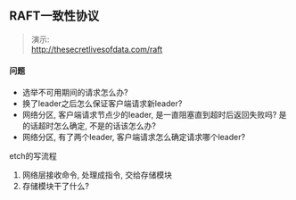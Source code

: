 
## RAFT一致性协议

> 演示:<br/>
> http://thesecretlivesofdata.com/raft
 
 
#### 问题
- 选举不可用期间的请求怎么办?
- 换了leader之后怎么保证客户端请求新leader?
- 网络分区, 客户端请求节点少的leader, 是一直阻塞直到超时后返回失败吗? 是的话超时怎么确定, 不是的话该怎么办?
- 网络分区, 有了两个leader, 客户端请求怎么确定请求哪个leader?


 etch的写流程
 1. 网络层接收命令, 处理成指令, 交给存储模块
 2. 存储模块干了什么? 